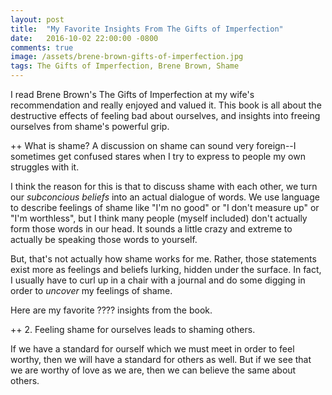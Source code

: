 ```yaml
---
layout: post
title:  "My Favorite Insights From The Gifts of Imperfection"
date:   2016-10-02 22:00:00 -0800
comments: true
image: /assets/brene-brown-gifts-of-imperfection.jpg
tags: The Gifts of Imperfection, Brene Brown, Shame
---
```


I read Brene Brown's The Gifts of Imperfection at my wife's recommendation and really enjoyed and valued it.
This book is all about the destructive effects of feeling bad about ourselves, and insights into freeing ourselves from shame's powerful grip. 

++ What is shame?
A discussion on shame can sound very foreign--I sometimes get confused stares when I try to express to people my own struggles with it. 

I think the reason for this is that to discuss shame with each other, we turn our *subconcious beliefs* into an actual dialogue of words. We use language to describe feelings of shame like "I'm no good" or "I don't measure up" or "I'm worthless", but I think many people (myself included) don't actually form those words in our head. It sounds a little crazy and extreme to actually be speaking those words to yourself. 

But, that's not actually how shame works for me. Rather, those statements exist more as feelings and beliefs lurking, hidden under the surface. In fact, I usually have to curl up in a chair with a journal and do some digging in order to *uncover* my feelings of shame. 




Here are my favorite ???? insights from the book.

++ 2. Feeling shame for ourselves leads to shaming others.


If we have a standard for ourself which we must meet in order to feel worthy, then we will have a standard for others as well. But if we see that we are worthy of love as we are, then we can believe the same about others.


